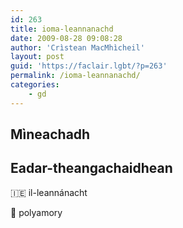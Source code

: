 ```yaml
---
id: 263
title: ioma-leannanachd
date: 2009-08-28 09:08:28
author: 'Crìstean MacMhìcheil'
layout: post
guid: 'https://faclair.lgbt/?p=263'
permalink: /ioma-leannanachd/
categories:
    - gd
---
```


## Mìneachadh

## Eadar-theangachaidhean

&#x1f1ee;&#x1f1ea; il-leannánacht

&#x1f3f4;&#xe0067;&#xe0062;&#xe0065;&#xe006e;&#xe0067;&#xe007f; polyamory